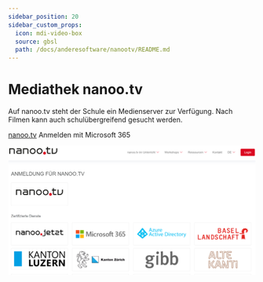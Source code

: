 ```yaml
---
sidebar_position: 20
sidebar_custom_props:
  icon: mdi-video-box
  source: gbsl
  path: /docs/anderesoftware/nanootv/README.md
---
```


# Mediathek nanoo.tv

Auf nanoo.tv steht der Schule ein Medienserver zur Verfügung. Nach Filmen kann auch schulübergreifend gesucht werden.

[nanoo.tv](nanoo.tv) Anmelden mit Microsoft 365

![](./nanootv1.png)


